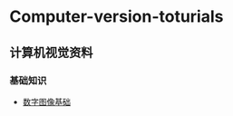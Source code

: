 # Computer-version-toturials
## 计算机视觉资料
### 基础知识
* [数字图像基础](https://github.com/lukkyy/Computer-version-toturials/blob/master/toturials/%E6%95%B0%E5%AD%97%E5%9B%BE%E5%83%8F%E5%9F%BA%E7%A1%80.md)

